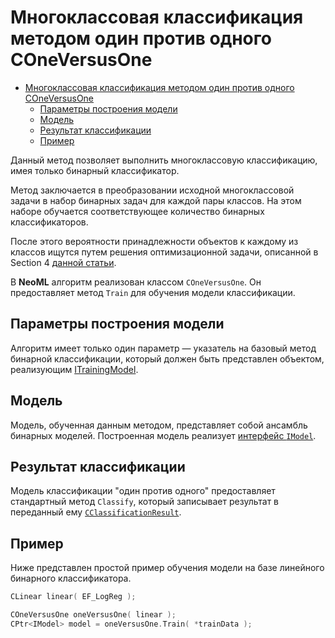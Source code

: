 # Многоклассовая классификация методом один против одного COneVersusOne

<!-- TOC -->

- [Многоклассовая классификация методом один против одного COneVersusOne](#многоклассовая-классификация-методом-один-против-одного-coneversusone)
	- [Параметры построения модели](#параметры-построения-модели)
	- [Модель](#модель)
	- [Результат классификации](#результат-классификации)
	- [Пример](#пример)

<!-- /TOC -->

Данный метод позволяет выполнить многоклассовую классификацию, имея только бинарный классификатор.

Метод заключается в преобразовании исходной многоклассовой задачи в набор бинарных задач для каждой пары классов. На этом наборе обучается соответствующее количество бинарных классификаторов.

После этого вероятности принадлежности объектов к каждому из классов ищутся путем решения оптимизационной задачи, описанной в Section 4 [данной статьи](https://www.csie.ntu.edu.tw/~cjlin/papers/svmprob/svmprob.pdf).

В **NeoML** алгоритм реализован классом `COneVersusOne`. Он предоставляет метод `Train` для обучения модели классификации.

## Параметры построения модели

Алгоритм имеет только один параметр — указатель на базовый метод бинарной классификации, который должен быть представлен объектом, реализующим [ITrainingModel](TrainingModels.md).

## Модель

Модель, обученная данным методом, представляет собой ансамбль бинарных моделей. Построенная модель реализует [интерфейс `IModel`](Models.md#для-классификации).

## Результат классификации

Модель классификации "один против одного" предоставляет стандартный метод `Classify`, который записывает результат в переданный ему [`CClassificationResult`](README.md#результат-классификации).

## Пример

Ниже представлен простой пример обучения модели на базе линейного бинарного классификатора.

```c++
CLinear linear( EF_LogReg );

COneVersusOne oneVersusOne( linear );
CPtr<IModel> model = oneVersusOne.Train( *trainData );
```
